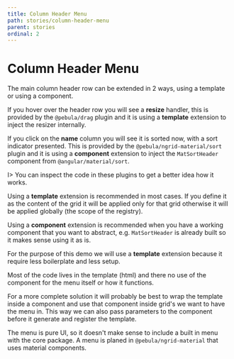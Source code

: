 ```yaml
---
title: Column Header Menu
path: stories/column-header-menu
parent: stories
ordinal: 2
---
```

# Column Header Menu

The main column header row can be extended in 2 ways, using a template or using a component.

If you hover over the header row you will see a **resize** handler, this is provided by the `@pebula/drag` plugin and it is using a **template** extension to inject
the resizer internally.

If you click on the **name** column you will see it is sorted now, with a sort indicator presented. This is provided by the `@pebula/ngrid-material/sort` plugin
and it is using a **component** extension to inject the `MatSortHeader` component from `@angular/material/sort`.

I> You can inspect the code in these plugins to get a better idea how it works.

Using a **template** extension is recommended in most cases. If you define it as the content of the grid it will be applied only for that grid
otherwise it will be applied globally (the scope of the registry).

Using a **component** extension is recommended when you have a working component that you want to abstract, e.g. `MatSortHeader` is already built
so it makes sense using it as is.

For the purpose of this demo we will use a **template** extension because it require less boilerplate and less setup.

<div pbl-example-view="pbl-column-header-menu-example"></div>

Most of the code lives in the template (html) and there no use of the component for the menu itself or how it functions.

For a more complete solution it will probably be best to wrap the template inside a component and use that component inside grid's we want to have the menu in.
This way we can also pass parameters to the component before it generate and register the template.

The menu is pure UI, so it doesn't make sense to include a built in menu with the core package. A menu is planed in `@pebula/ngrid-material` that uses
material components.
